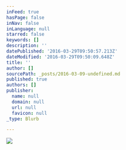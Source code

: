 ```yaml
---
inFeed: true
hasPage: false
inNav: false
inLanguage: null
starred: false
keywords: []
description: ''
datePublished: '2016-03-29T09:50:57.213Z'
dateModified: '2016-03-29T09:50:09.648Z'
title: ''
author: []
sourcePath: _posts/2016-03-09-undefined.md
published: true
authors: []
publisher:
  name: null
  domain: null
  url: null
  favicon: null
_type: Blurb

---
```

![](https://the-grid-user-content.s3-us-west-2.amazonaws.com/67ff98d9-38d2-4c56-bd53-4dd5d3db4d83.jpg)